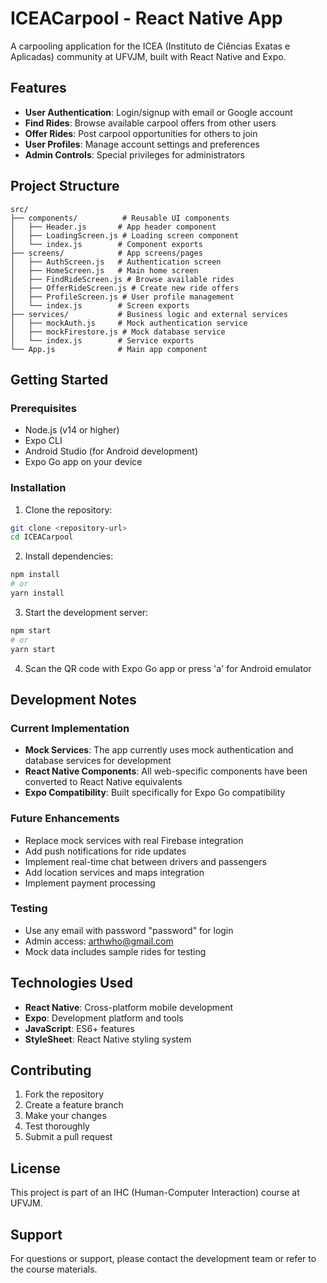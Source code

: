 # ICEACarpool - React Native App

A carpooling application for the ICEA (Instituto de Ciências Exatas e Aplicadas) community at UFVJM, built with React Native and Expo.

## Features

- **User Authentication**: Login/signup with email or Google account
- **Find Rides**: Browse available carpool offers from other users
- **Offer Rides**: Post carpool opportunities for others to join
- **User Profiles**: Manage account settings and preferences
- **Admin Controls**: Special privileges for administrators

## Project Structure

```
src/
├── components/          # Reusable UI components
│   ├── Header.js       # App header component
│   ├── LoadingScreen.js # Loading screen component
│   └── index.js        # Component exports
├── screens/            # App screens/pages
│   ├── AuthScreen.js   # Authentication screen
│   ├── HomeScreen.js   # Main home screen
│   ├── FindRideScreen.js # Browse available rides
│   ├── OfferRideScreen.js # Create new ride offers
│   ├── ProfileScreen.js # User profile management
│   └── index.js        # Screen exports
├── services/           # Business logic and external services
│   ├── mockAuth.js     # Mock authentication service
│   ├── mockFirestore.js # Mock database service
│   └── index.js        # Service exports
└── App.js              # Main app component
```

## Getting Started

### Prerequisites

- Node.js (v14 or higher)
- Expo CLI
- Android Studio (for Android development)
- Expo Go app on your device

### Installation

1. Clone the repository:
```bash
git clone <repository-url>
cd ICEACarpool
```

2. Install dependencies:
```bash
npm install
# or
yarn install
```

3. Start the development server:
```bash
npm start
# or
yarn start
```

4. Scan the QR code with Expo Go app or press 'a' for Android emulator

## Development Notes

### Current Implementation
- **Mock Services**: The app currently uses mock authentication and database services for development
- **React Native Components**: All web-specific components have been converted to React Native equivalents
- **Expo Compatibility**: Built specifically for Expo Go compatibility

### Future Enhancements
- Replace mock services with real Firebase integration
- Add push notifications for ride updates
- Implement real-time chat between drivers and passengers
- Add location services and maps integration
- Implement payment processing

### Testing
- Use any email with password "password" for login
- Admin access: arthwho@gmail.com
- Mock data includes sample rides for testing

## Technologies Used

- **React Native**: Cross-platform mobile development
- **Expo**: Development platform and tools
- **JavaScript**: ES6+ features
- **StyleSheet**: React Native styling system

## Contributing

1. Fork the repository
2. Create a feature branch
3. Make your changes
4. Test thoroughly
5. Submit a pull request

## License

This project is part of an IHC (Human-Computer Interaction) course at UFVJM.

## Support

For questions or support, please contact the development team or refer to the course materials.
